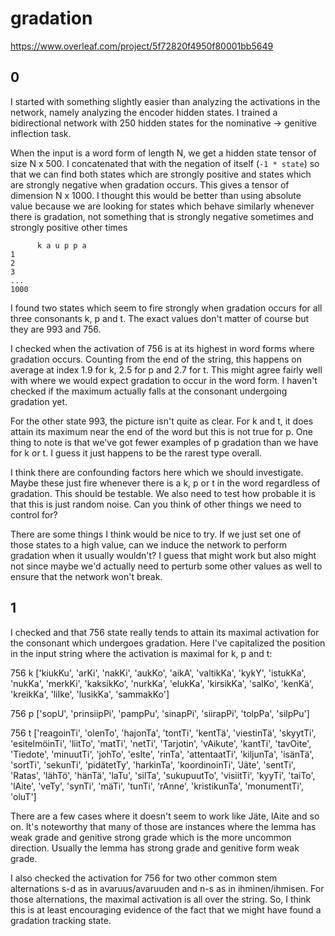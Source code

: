 # gradation


https://www.overleaf.com/project/5f72820f4950f80001bb5649

## 0 



I started with something slightly easier than analyzing the activations in the network, namely analyzing the encoder hidden states. I trained a bidirectional network with 250 hidden states for the nominative -> genitive inflection task. 

When the input is a word form of length N, we get a hidden state tensor of size N x 500. I concatenated that with the negation of itself (`-1 * state`) so that we can find both states which are strongly positive and states which are strongly negative when gradation occurs. This gives a tensor of dimension N x 1000. I thought this would be better than using absolute value because we are looking for states which behave similarly whenever there is gradation, not something that is strongly negative sometimes and strongly positive other times

```
      k a u p p a 
1
2
3
...
1000
```

I found two states which seem to fire strongly when gradation occurs for all three consonants k, p and t. The exact values don't matter of course but they are 993 and 756. 

I checked when the activation of 756 is at its highest in word forms where gradation occurs. Counting from the end of the string, this happens on average at index 1.9 for k, 2.5 for p and 2.7 for t. This might agree fairly well with where we would expect gradation to occur in the word form. I haven't checked if the maximum actually falls at the consonant undergoing gradation yet.

For the other state 993, the picture isn't quite as clear. For k and t, it does attain its maximum near the end of the word but this is not true for p. One thing to note is that we've got fewer examples of p gradation than we have for k or t.  I guess it just happens to be the rarest type overall. 

I think there are confounding factors here which we should investigate. Maybe these just fire whenever there is a k, p or t in the word regardless of gradation. This should be testable. We also need to test how probable it is that this is just random noise. Can you think of other things we need to control for?

There are some things I think would be nice to try. If we just set one of those states to a high value, can we induce the network to perform gradation when it usually wouldn't? I guess that might work but also might not since maybe we'd actually need to perturb some other values as well to ensure that the network won't break. 


## 1


I checked and that 756 state really tends to attain its maximal activation for the consonant which undergoes gradation. Here I've capitalized the position in the input string where the activation is maximal for k, p and t:

 
756 k ['kiukKu', 'arKi', 'nakKi', 'aukKo', 'aikA', 'valtikKa', 'kykY', 'istukKa', 'nukKa', 'merkKi', 'kaksikKo', 'nurkKa', 'elukKa', 'kirsikKa', 'salKo', 'kenKä', 'kreikKa', 'liIke', 'lusikKa', 'sammakKo']

756 p ['sopU', 'prinsiipPi', 'pampPu', 'sinapPi', 'siirapPi', 'tolpPa', 'silpPu']

756 t ['reagoinTi', 'olenTo', 'hajonTa', 'tontTi', 'kentTä', 'viestinTä', 'skyytTi', 'esitelmöinTi', 'liitTo', 'matTi', 'netTi', 'Tarjotin', 'vAikute', 'kantTi', 'tavOite', 'Tiedote', 'minuutTi', 'johTo', 'esIte', 'rinTa', 'attentaatTi', 'kiljunTa', 'isänTä', 'sortTi', 'sekunTi', 'pidätetTy', 'harkinTa', 'koordinoinTi', 'Jäte', 'sentTi', 'Ratas', 'lähTö', 'hänTä', 'laTu', 'silTa', 'sukupuutTo', 'visiitTi', 'kyyTi', 'taiTo', 'lAite', 'veTy', 'synTi', 'mäTi', 'tunTi', 'rAnne', 'kristikunTa', 'monumentTi', 'oluT']
 
 
There are a few cases where it doesn't seem to work like Jäte, lAite and so on. It's noteworthy that many of those are instances where the lemma has weak grade and genitive strong grade which is the more uncommon direction. Usually the lemma has strong grade and genitive form weak grade. 

I also checked the activation for 756 for two other common stem alternations s-d as in avaruus/avaruuden and n-s as in ihminen/ihmisen. For those alternations, the maximal activation is all over the string. So, I think this is at least encouraging evidence of the fact that we might have found a gradation tracking state.

